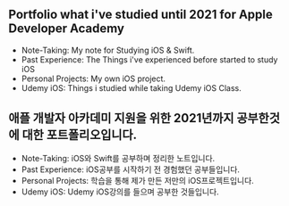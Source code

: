 ## **Portfolio what i've studied until 2021 for Apple Developer Academy**

  
  

 - Note-Taking: My note for Studying iOS & Swift.
 - Past Experience: The Things i've experienced before started to study iOS
 - Personal Projects: My own iOS project.
 - Udemy iOS: Things i studied while taking Udemy iOS Class.

## **애플 개발자 아카데미 지원을 위한 2021년까지 공부한것에 대한 포트폴리오입니다.**

  

 - Note-Taking: iOS와 Swift를 공부하며 정리한 노트입니다. 
 - Past Experience: iOS공부를 시작하기 전 경험했던 공부들입니다. 
 - Personal Projects: 학습을 통해 제가 만든 저만의 iOS프로젝트입니다. 
 - Udemy iOS: Udemy iOS강의를 들으며 공부한 것들입니다.

